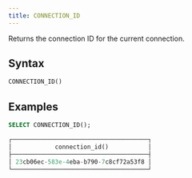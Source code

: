 ```yaml
---
title: CONNECTION_ID
---
```


Returns the connection ID for the current connection.

## Syntax

```sql
CONNECTION_ID()
```

## Examples

```sql
SELECT CONNECTION_ID();

┌──────────────────────────────────────┐
│            connection_id()           │
├──────────────────────────────────────┤
│ 23cb06ec-583e-4eba-b790-7c8cf72a53f8 │
└──────────────────────────────────────┘
```